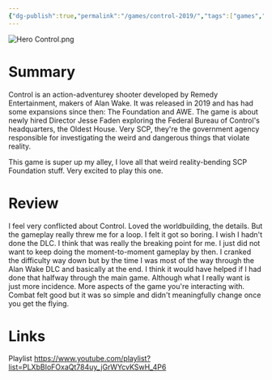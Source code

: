 ```yaml
---
{"dg-publish":true,"permalink":"/games/control-2019/","tags":["games","LP"],"created":"2023-12-08","updated":"2025-06-03"}
---
```



![Hero Control.png](/img/user/Attachments/Hero%20Control.png)

# Summary

Control is an action-adventurey shooter developed by Remedy Entertainment, makers of Alan Wake. It was released in 2019 and has had some expansions since then: The Foundation and AWE. The game is about newly hired Director Jesse Faden exploring the Federal Bureau of Control's headquarters, the Oldest House. Very SCP, they're the government agency responsible for investigating the weird and dangerous things that violate reality.

This game is super up my alley, I love all that weird reality-bending SCP Foundation stuff. Very excited to play this one.

# Review

I feel very conflicted about Control. Loved the worldbuilding, the details. But the gameplay really threw me for a loop. I felt it got so boring. I wish I hadn't done the DLC. I think that was really the breaking point for me. I just did not want to keep doing the moment-to-moment gameplay by then. I cranked the difficulty way down but by the time I was most of the way through the Alan Wake DLC and basically at the end. I think it would have helped if I had done that halfway through the main game. Although what I really want is just more incidence. More aspects of the game you're interacting with. Combat felt good but it was so simple and didn't meaningfully change once you get the flying.

# Links

Playlist https://www.youtube.com/playlist?list=PLXbBIoFOxaQt784uy_jGrWYcvKSwH_4P6
